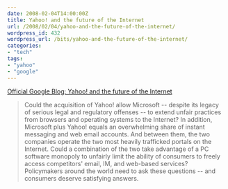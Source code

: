 ```yaml
---
date: 2008-02-04T14:00:00Z
title: Yahoo! and the future of the Internet
url: /2008/02/04/yahoo-and-the-future-of-the-internet/
wordpress_id: 432
wordpress_url: /bits/yahoo-and-the-future-of-the-internet/
categories:
- "tech"
tags:
- "yahoo"
- "google"
---
```


<a href="http://googleblog.blogspot.com/2008/02/yahoo-and-future-of-internet.html">Official Google Blog: Yahoo! and the future of the Internet</a>

> Could the acquisition of Yahoo! allow Microsoft -- despite its legacy of serious legal and regulatory offenses -- to extend unfair practices from browsers and operating systems to the Internet? In addition, Microsoft plus Yahoo! equals an overwhelming share of instant messaging and web email accounts. And between them, the two companies operate the two most heavily trafficked portals on the Internet. Could a combination of the two take advantage of a PC software monopoly to unfairly limit the ability of consumers to freely access competitors' email, IM, and web-based services? Policymakers around the world need to ask these questions -- and consumers deserve satisfying answers.
